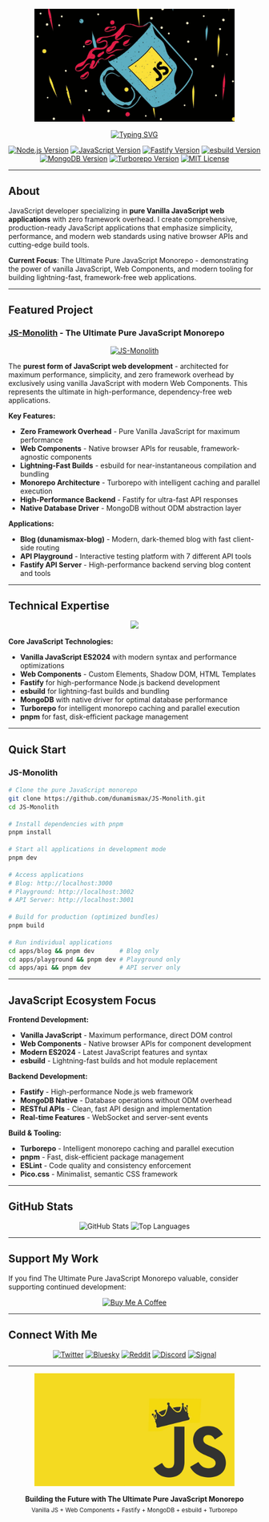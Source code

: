 <p align="center">
  <img src="https://github.com/dunamismax/js-monolith/blob/main/images/js-coffee-particles.jpeg" alt="JavaScript Coffee Particles" width="400" />
</p>

<p align="center">
  <a href="https://github.com/dunamismax">
    <img src="https://readme-typing-svg.demolab.com/?font=Fira+Code&size=24&pause=1000&color=F7DF1E&center=true&vCenter=true&width=800&lines=JavaScript+Developer;The+Ultimate+Pure+JavaScript+Monorepo;Vanilla+JS+%2B+Web+Components+%2B+Fastify;Lightning-Fast+esbuild+%2B+MongoDB;Pico.css+%2B+Turborepo;Zero+Framework+Overhead" alt="Typing SVG" />
  </a>
</p>

<p align="center">
  <a href="https://nodejs.org/"><img src="https://img.shields.io/badge/Node.js-18+-339933.svg?logo=node.js" alt="Node.js Version"></a>
  <a href="https://developer.mozilla.org/en-US/docs/Web/JavaScript"><img src="https://img.shields.io/badge/JavaScript-ES2024-F7DF1E.svg?logo=javascript" alt="JavaScript Version"></a>
  <a href="https://www.fastify.io/"><img src="https://img.shields.io/badge/Fastify-4.0+-000000.svg?logo=fastify" alt="Fastify Version"></a>
  <a href="https://esbuild.github.io/"><img src="https://img.shields.io/badge/esbuild-0.20+-FFCF00.svg?logo=esbuild" alt="esbuild Version"></a>
  <a href="https://www.mongodb.com/"><img src="https://img.shields.io/badge/MongoDB-6.0+-47A248.svg?logo=mongodb" alt="MongoDB Version"></a>
  <a href="https://turbo.build/"><img src="https://img.shields.io/badge/Turborepo-2.0+-EF4444.svg?logo=turborepo" alt="Turborepo Version"></a>
  <a href="https://opensource.org/licenses/MIT"><img src="https://img.shields.io/badge/License-MIT-green.svg" alt="MIT License"></a>
</p>

---

## About

JavaScript developer specializing in **pure Vanilla JavaScript web applications** with zero framework overhead. I create comprehensive, production-ready JavaScript applications that emphasize simplicity, performance, and modern web standards using native browser APIs and cutting-edge build tools.

**Current Focus**: The Ultimate Pure JavaScript Monorepo - demonstrating the power of vanilla JavaScript, Web Components, and modern tooling for building lightning-fast, framework-free web applications.

---

## Featured Project

### **[JS-Monolith](https://github.com/dunamismax/JS-Monolith)** - The Ultimate Pure JavaScript Monorepo

<p align="center">
  <a href="https://github.com/dunamismax/JS-Monolith">
    <img src="https://github-readme-stats.vercel.app/api/pin/?username=dunamismax&repo=JS-Monolith&theme=dark&show_owner=true" alt="JS-Monolith" />
  </a>
</p>

The **purest form of JavaScript web development** - architected for maximum performance, simplicity, and zero framework overhead by exclusively using vanilla JavaScript with modern Web Components. This represents the ultimate in high-performance, dependency-free web applications.

**Key Features:**

- **Zero Framework Overhead** - Pure Vanilla JavaScript for maximum performance
- **Web Components** - Native browser APIs for reusable, framework-agnostic components
- **Lightning-Fast Builds** - esbuild for near-instantaneous compilation and bundling
- **Monorepo Architecture** - Turborepo with intelligent caching and parallel execution
- **High-Performance Backend** - Fastify for ultra-fast API responses
- **Native Database Driver** - MongoDB without ODM abstraction layer

**Applications:**

- **Blog (dunamismax-blog)** - Modern, dark-themed blog with fast client-side routing
- **API Playground** - Interactive testing platform with 7 different API tools
- **Fastify API Server** - High-performance backend serving blog content and tools

---

## Technical Expertise

<p align="center">
  <a href="https://skillicons.dev">
    <img src="https://skillicons.dev/icons?i=js,nodejs,mongodb,html,css,git,github,vscode,linux" />
  </a>
</p>

**Core JavaScript Technologies:**

- **Vanilla JavaScript ES2024** with modern syntax and performance optimizations
- **Web Components** - Custom Elements, Shadow DOM, HTML Templates
- **Fastify** for high-performance Node.js backend development
- **esbuild** for lightning-fast builds and bundling
- **MongoDB** with native driver for optimal database performance
- **Turborepo** for intelligent monorepo caching and parallel execution
- **pnpm** for fast, disk-efficient package management

---

## Quick Start

### JS-Monolith

```bash
# Clone the pure JavaScript monorepo
git clone https://github.com/dunamismax/JS-Monolith.git
cd JS-Monolith

# Install dependencies with pnpm
pnpm install

# Start all applications in development mode
pnpm dev

# Access applications
# Blog: http://localhost:3000
# Playground: http://localhost:3002
# API Server: http://localhost:3001

# Build for production (optimized bundles)
pnpm build

# Run individual applications
cd apps/blog && pnpm dev       # Blog only
cd apps/playground && pnpm dev # Playground only
cd apps/api && pnpm dev        # API server only
```

---

## JavaScript Ecosystem Focus

**Frontend Development:**

- **Vanilla JavaScript** - Maximum performance, direct DOM control
- **Web Components** - Native browser APIs for component development
- **Modern ES2024** - Latest JavaScript features and syntax
- **esbuild** - Lightning-fast builds and hot module replacement

**Backend Development:**

- **Fastify** - High-performance Node.js web framework
- **MongoDB Native** - Database operations without ODM overhead
- **RESTful APIs** - Clean, fast API design and implementation
- **Real-time Features** - WebSocket and server-sent events

**Build & Tooling:**

- **Turborepo** - Intelligent monorepo caching and parallel execution
- **pnpm** - Fast, disk-efficient package management
- **ESLint** - Code quality and consistency enforcement
- **Pico.css** - Minimalist, semantic CSS framework

---

## GitHub Stats

<p align="center">
  <img src="https://github-readme-stats.vercel.app/api?username=dunamismax&show_icons=true&theme=dark&count_private=true" alt="GitHub Stats" />
  <img src="https://github-readme-stats.vercel.app/api/top-langs/?username=dunamismax&layout=compact&theme=dark" alt="Top Languages" />
</p>

---

## Support My Work

If you find The Ultimate Pure JavaScript Monorepo valuable, consider supporting continued development:

<p align="center">
  <a href="https://www.buymeacoffee.com/dunamismax" target="_blank">
    <img src="https://cdn.buymeacoffee.com/buttons/v2/default-yellow.png" alt="Buy Me A Coffee" style="height: 60px !important;width: 217px !important;" />
  </a>
</p>

---

## Connect With Me

<p align="center">
  <a href="https://twitter.com/dunamismax" target="_blank"><img src="https://img.shields.io/badge/Twitter-%231DA1F2.svg?&style=for-the-badge&logo=twitter&logoColor=white" alt="Twitter"></a>
  <a href="https://bsky.app/profile/dunamismax.bsky.social" target="_blank"><img src="https://img.shields.io/badge/Bluesky-blue?style=for-the-badge&logo=bluesky&logoColor=white" alt="Bluesky"></a>
  <a href="https://reddit.com/user/dunamismax" target="_blank"><img src="https://img.shields.io/badge/Reddit-%23FF4500.svg?&style=for-the-badge&logo=reddit&logoColor=white" alt="Reddit"></a>
  <a href="https://discord.com/users/dunamismax" target="_blank"><img src="https://img.shields.io/badge/Discord-dunamismax-7289DA.svg?style=for-the-badge&logo=discord&logoColor=white" alt="Discord"></a>
  <a href="https://signal.me/#p/+dunamismax.66" target="_blank"><img src="https://img.shields.io/badge/Signal-dunamismax.66-3A76F0.svg?style=for-the-badge&logo=signal&logoColor=white" alt="Signal"></a>
</p>

---

<p align="center">
  <img src="https://github.com/dunamismax/js-monolith/blob/main/images/js-yellow-crown.jpg" alt="JavaScript Yellow" width="400" />
</p>

<p align="center">
  <strong>Building the Future with The Ultimate Pure JavaScript Monorepo</strong><br>
  <sub>Vanilla JS + Web Components + Fastify + MongoDB + esbuild + Turborepo</sub>
</p>
